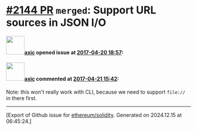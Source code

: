 # [\#2144 PR](https://github.com/ethereum/solidity/pull/2144) `merged`: Support URL sources in JSON I/O

#### <img src="https://avatars.githubusercontent.com/u/20340?v=4" width="50">[axic](https://github.com/axic) opened issue at [2017-04-20 18:57](https://github.com/ethereum/solidity/pull/2144):



#### <img src="https://avatars.githubusercontent.com/u/20340?v=4" width="50">[axic](https://github.com/axic) commented at [2017-04-21 15:42](https://github.com/ethereum/solidity/pull/2144#issuecomment-296226574):

Note: this won't really work with CLI, because we need to support `file://` in there first.


-------------------------------------------------------------------------------



[Export of Github issue for [ethereum/solidity](https://github.com/ethereum/solidity). Generated on 2024.12.15 at 06:45:24.]
